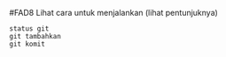 #FAD8
Lihat cara untuk menjalankan (lihat pentunjuknya)
```
status git
git tambahkan
git komit
```






